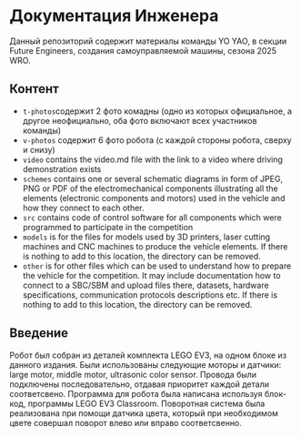 Документация Инженера
====

Данный репозиторий содержит материалы команды YO YAO, в секции Future Engineers, создания самоуправляемой машины, сезона 2025 WRO.

## Контент

* `t-photos`содержит 2 фото комадны (одно из которых официальное, а другое неофициально, оба фото включают всех участников команды)
* `v-photos` содержит 6 фото робота (с каждой стороны робота, сверху и снизу)
* `video` contains the video.md file with the link to a video where driving demonstration exists
* `schemes` contains one or several schematic diagrams in form of JPEG, PNG or PDF of the electromechanical components illustrating all the elements (electronic components and motors) used in the vehicle and how they connect to each other.
* `src` contains code of control software for all components which were programmed to participate in the competition
* `models` is for the files for models used by 3D printers, laser cutting machines and CNC machines to produce the vehicle elements. If there is nothing to add to this location, the directory can be removed.
* `other` is for other files which can be used to understand how to prepare the vehicle for the competition. It may include documentation how to connect to a SBC/SBM and upload files there, datasets, hardware specifications, communication protocols descriptions etc. If there is nothing to add to this location, the directory can be removed.

## Введение

 Робот был собран из деталей комплекта LEGO EV3, на одном блоке из данного издания. Были использованы следующие моторы и датчики: large motor, middle motor, ultrasonic color sensor. Провода были подключены последовательно, отдавая приоритет каждой детали соответсвено. Программа для робота была написана используя блок-код, программы LEGO EV3 Classroom. Поворотная система была реализована при помощи датчика цвета, который при необходимом цвете совершал поворот влево или вправо соответсвенно.
 
